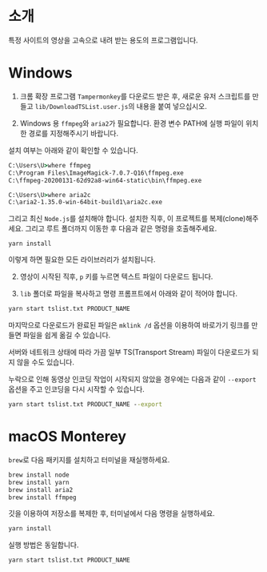 # 소개

특정 사이트의 영상을 고속으로 내려 받는 용도의 프로그램입니다.

# Windows

1. 크롬 확장 프로그램 `Tampermonkey`를 다운로드 받은 후, 새로운 유저 스크립트를 만들고 `lib/DownloadTSList.user.js`의 내용을 붙여 넣으십시오.

2. Windows 용 `ffmpeg`와 `aria2`가 필요합니다. 환경 변수 PATH에 실행 파일이 위치한 경로를 지정해주시기 바랍니다.

설치 여부는 아래와 같이 확인할 수 있습니다.

```bat
C:\Users\U>where ffmpeg
C:\Program Files\ImageMagick-7.0.7-Q16\ffmpeg.exe
C:\ffmpeg-20200131-62d92a8-win64-static\bin\ffmpeg.exe

C:\Users\U>where aria2c
C:\aria2-1.35.0-win-64bit-build1\aria2c.exe
```

그리고 최신 `Node.js`를 설치해야 합니다. 설치한 직후, 이 프로젝트를 복제(clone)해주세요. 그리고 루트 폴더까지 이동한 후 다음과 같은 명령을 호출해주세요.

```
yarn install
```

이렇게 하면 필요한 모든 라이브러리가 설치됩니다.

2. 영상이 시작된 직후, `p` 키를 누르면 텍스트 파일이 다운로드 됩니다.

3. `lib` 폴더로 파일을 복사하고 명령 프롬프트에서 아래와 같이 적어야 합니다.

```cmd
yarn start tslist.txt PRODUCT_NAME
```

마지막으로 다운로드가 완료된 파일은 `mklink /d` 옵션을 이용하여 바로가기 링크를 만들면 파일을 쉽게 옮길 수 있습니다.

서버와 네트워크 상태에 따라 가끔 일부 TS(Transport Stream) 파일이 다운로드가 되지 않을 수도 있습니다.

누락으로 인해 동영상 인코딩 작업이 시작되지 않았을 경우에는 다음과 같이 `--export` 옵션을 주고 인코딩을 다시 시작할 수 있습니다.

```cmd
yarn start tslist.txt PRODUCT_NAME --export
```

# macOS Monterey

`brew`로 다음 패키지를 설치하고 터미널을 재실행하세요.

```sh
brew install node
brew install yarn
brew install aria2
brew install ffmpeg
```

깃을 이용하여 저장소를 복제한 후, 터미널에서 다음 명령을 실행하세요.

```sh
yarn install
```

실행 방법은 동일합니다.

```bash
yarn start tslist.txt PRODUCT_NAME
```
